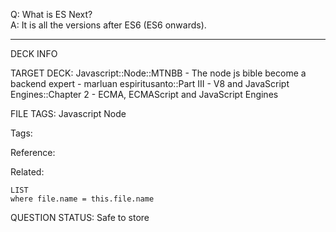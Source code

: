 Q: What is ES Next?  
A: It is all the versions after ES6 (ES6 onwards).
<!--ID: 1690389246980-->

---

DECK INFO

TARGET DECK: Javascript::Node::MTNBB - The node js bible become a backend expert - marluan espiritusanto::Part III - V8 and JavaScript Engines::Chapter 2 - ECMA, ECMAScript and JavaScript Engines

FILE TAGS: Javascript Node

Tags:

Reference:

Related:

```dataview
LIST
where file.name = this.file.name
```

QUESTION STATUS: Safe to store